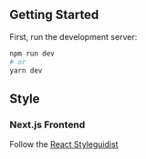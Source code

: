 ## Getting Started

First, run the development server:

```bash
npm run dev
# or
yarn dev
```
## Style
### Next.js Frontend
Follow the [React Styleguidist](https://react-styleguidist.js.org/)